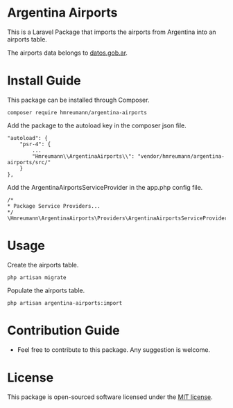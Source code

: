 # Argentina Airports
This is a Laravel Package that imports the airports from Argentina into an airports table.

The airports data belongs to [datos.gob.ar](https://datos.gob.ar/dataset/transporte-lista-aeropuertos).

# Install Guide

This package can be installed through Composer.

```
composer require hmreumann/argentina-airports
```

Add the package to the autoload key in the composer json file.

```
"autoload": {
    "psr-4": {
        ...
        "Hmreumann\\ArgentinaAirports\\": "vendor/hmreumann/argentina-airports/src/"
    }
},
```

Add the ArgentinaAirportsServiceProvider in the app.php config file.

```
/*
* Package Service Providers...
*/
\Hmreumann\ArgentinaAirports\Providers\ArgentinaAirportsServiceProvider::class,
```

# Usage
Create the airports table.

```
php artisan migrate
```

Populate the airports table.

```
php artisan argentina-airports:import
```

# Contribution Guide
- Feel free to contribute to this package. Any suggestion is welcome.

# License
This package is open-sourced software licensed under the [MIT license](https://opensource.org/license/mit/).
